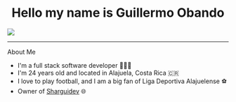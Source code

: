 <div align="center">
  <h1 align="Center"> Hello my name is Guillermo Obando</h1>
</div>
<img src="https://github.com/user-attachments/assets/9d175193-8868-4de4-a19c-6d0a15948ddf">

<br>
<hr>

About Me

- I'm a full stack software developer 👨🏽‍💻
- I'm 24 years old and located in Alajuela, Costa Rica 🇨🇷
- I love to play football, and I am a big fan of Liga Deportiva Alajuelense ⚽
- Owner of <a href="Sharguidev.com">Sharguidev<a/> 🌐

